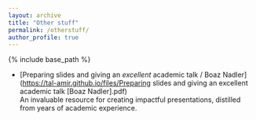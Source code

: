 ```yaml
---
layout: archive
title: "Other stuff"
permalink: /otherstuff/
author_profile: true
---
```


{% include base_path %}


- [Preparing slides and giving an _excellent_ academic talk / Boaz Nadler](https://tal-amir.github.io/files/Preparing slides and giving an excellent academic talk [Boaz Nadler].pdf)  
  An invaluable resource for creating impactful presentations, distilled from years of academic experience.
